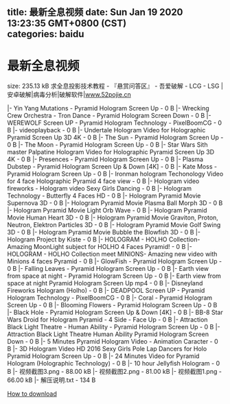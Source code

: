 
title: 最新全息视频
date: Sun Jan 19 2020 13:23:35 GMT+0800 (CST)    
categories: baidu
---

# 最新全息视频
size: 235.13 kB
 求全息投影技术教程 - 『悬赏问答区』 - 吾爱破解 - LCG - LSG |安卓破解|病毒分析|破解软件|www.52pojie.cn
 
|- Yin Yang Mutations - Pyramid Hologram Screen Up - 0 B
|- Wrecking Crew Orchestra - Tron Dance - Pyramid Hologram Screen Down - 0 B
|- WEREWOLF Screen UP - Pyramid Hologram Technology - PixelBoomCG - 0 B
|- videoplayback - 0 B
|- Undertale   Hologram Video for Holographic Pyramid   Screen Up 3D 4K - 0 B
|- The Sun - Pyramid Hologram Screen Up - 0 B
|- The Moon - Pyramid Hologram Screen Up - 0 B
|- Star Wars   Sith master   Palpatine   Hologram Video for Holographic Pyramid   Screen Up 3D 4K - 0 B
|- Presences - Pyramid Hologram Screen Up - 0 B
|- Plasma Dubstep - Pyramid Hologram Screen Up & Down [4K] - 0 B
|- Kate Moss - Pyramid Hologram Screen Up - 0 B
|- Ironman hologram Techonology Video for 4 face Holographic Pyramid  4 face view - 0 B
|- Hologram video fireworks - Hologram video Sexy Girls Dancing - 0 B
|- Hologram Technology - Butterfly 4 Faces HD - 0 B
|- Hologram Pyramid Movie Supernova 3D - 0 B
|- Hologram Pyramid Movie Plasma Ball Morph 3D - 0 B
|- Hologram Pyramid Movie Light Orb Wave - 0 B
|- Hologram Pyramid Movie Human Heart 3D - 0 B
|- Hologram Pyramid Movie Graviton, Proton, Neutron, Elektron Particles 3D - 0 B
|- Hologram Pyramid Movie Golf Swing 3D - 0 B
|- Hologram Pyramid Movie Bubble the Blowfish 3D - 0 B
|- Hologram Project by Kiste - 0 B
|- HOLOGRAM - HOLHO Collection- Amazing MoonLight subject for HOLHO 4 Faces Pyramid! - 0 B
|- HOLOGRAM - HOLHO Collection meet MINIONS- Amazing new video with Minions 4 faces Pyramid - 0 B
|- GlowFish - Pyramid Hologram Screen Up - 0 B
|- Falling Leaves - Pyramid Hologram Screen Up - 0 B
|- Earth view from space at night - Pyramid Hologram Screen Up - 0 B
|- Earth view from space at night   Pyramid Hologram Screen Up mp4 - 0 B
|- Disneyland Fireworks Hologram (Holho) - 0 B
|- DEADPOOL Screen UP - Pyramid Hologram Technology - PixelBoomCG - 0 B
|- Coral - Pyramid Hologram Screen Up - 0 B
|- Blooming Flowers - Pyramid Hologram Screen Up - 0 B
|- Black Hole - Pyramid Hologram Screen Up & Down [4K] - 0 B
|- BB-8 Star Wars Droid for Hologram Pyramid - 4 Side - Face Up - 0 B
|- Attraction Black Light Theatre - Human Ability - Pyramid Hologram Screen Up - 0 B
|- Attraction Black Light Theatre   Human Ability   Pyramid Hologram Screen Down - 0 B
|- 5 Minutes Pyramid Hologram Video - Animation Caracter - 0 B
|- 3D Hologram Video HD 2016 Sexy Girls Pole Lap Dancers for Holo Pyramid Hologram Screen Up - 0 B
|- 24 Minutes Video for Pyramid Hologram (Holographic Technology) - 0 B
|- 10 hour Jellyfish Hologram - 0 B
|- 视频截图3.png - 88.00 kB
|- 视频截图2.png - 81.00 kB
|- 视频截图1.png - 66.00 kB
|- 解压说明.txt - 134 B

[How to download](https://bpcam.bemobtrk.com/go/2ceec3aa-1ca2-46d6-b9ff-aaa5c184517c?jno=315)